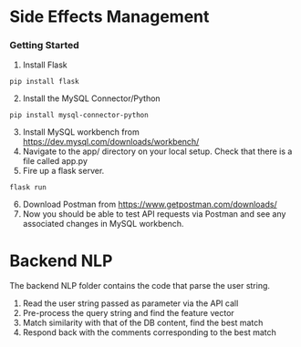 # Side Effects Management


### Getting Started
1. Install Flask
```
pip install flask
```
2. Install the MySQL Connector/Python 
```
pip install mysql-connector-python
```
3. Install MySQL workbench from https://dev.mysql.com/downloads/workbench/
4. Navigate to the app/ directory on your local setup. Check that there is a file called app.py
5. Fire up a flask server.
```
flask run
```
6. Download Postman from https://www.getpostman.com/downloads/
7. Now you should be able to test API requests via Postman and see any associated changes in MySQL workbench.

# Backend NLP 

The backend NLP folder contains the code that parse the user string. 

1) Read the user string passed as parameter via the API call 
2) Pre-process the query string and find the feature vector 
3) Match similarity with that of the DB content, find the best match 
4) Respond back with the comments corresponding to the best match 